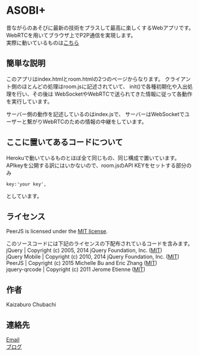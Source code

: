 ASOBI+
====
昔ながらのあそびに最新の技術をプラスして最高に楽しくするWebアプリです。  
WebRTCを用いてブラウザ上でP2P通信を実現します。  
実際に動いているものは[こちら](http://asobi.herokuapp.com/)  

簡単な説明
----
このアプリはindex.htmlとroom.htmlの2つのページからなります。
クライアント側のほとんどの処理はroom.jsに記述されていて、
init()で各種初期化や入出処理を行い、その後は
WebSocketやWebRTCで送られてきた情報に従って各動作を実行しています。

サーバー側の動作を記述しているのはindex.jsで、
サーバーはWebSocketでユーザーと繋がりWebRTCのための情報の中継をしています。


ここに置いてあるコードについて
----
Herokuで動いているものとほぼ全て同じもの、同じ構成で置いています。  
APIkeyを公開する訳にはいかないので、room.jsのAPI KEYをセットする部分のみ  
```
key:'your key',
```
としています。  



ライセンス
----
PeerJS is licensed under the [MIT license](LICENSE.md).  

このソースコードには下記のライセンスの下配布されているコードを含みます。  
jQuery | Copyright (c) 2005, 2014 jQuery Foundation, Inc.  ([MIT](https://github.com/jquery/jquery/blob/master/LICENSE.txt))  
jQuery Mobile | Copyright (c) 2010, 2014 jQuery Foundation, Inc.  ([MIT](https://github.com/jquery/jquery-mobile/blob/master/LICENSE.txt))  
PeerJS | Copyright (c) 2015 Michelle Bu and Eric Zhang ([MIT](https://github.com/peers/peerjs/blob/master/LICENSE))  
jquery-qrcode | Copyright (c) 2011 Jerome Etienne ([MIT](https://github.com/jeromeetienne/jquery-qrcode/blob/master/MIT-LICENSE.txt))  

作者
----
Kaizaburo Chubachi

連絡先
----
[Email](https://github.com/zaburo-ch)  
[ブログ](https://zaburo-ch.github.io/)  
